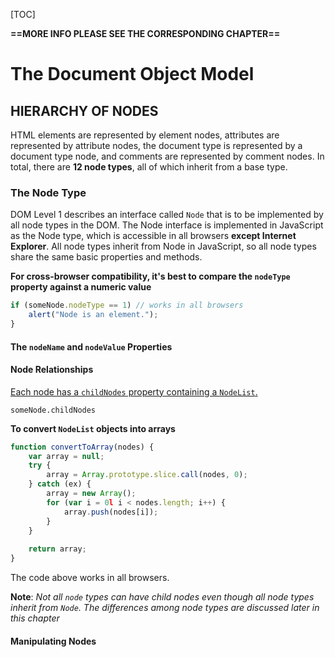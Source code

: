 [TOC]

**==MORE INFO PLEASE SEE THE CORRESPONDING CHAPTER==**

# The Document Object Model

## HIERARCHY OF NODES

HTML elements are represented by element nodes, attributes are represented by attribute nodes, the document type is represented by a document type node, and comments are represented by comment nodes. In total, there are **12 node types**, all of which inherit from a base type.

### The Node Type

DOM Level 1 describes an interface called `Node` that is to be implemented by all node types in
the DOM. The Node interface is implemented in JavaScript as the Node type, which is accessible
in all browsers **except Internet Explorer**. All node types inherit from Node in JavaScript, so all node types share the same basic properties and methods.

**For cross-browser compatibility, it's best to compare the `nodeType` property against a numeric value**

```js
if (someNode.nodeType == 1) // works in all browsers
    alert("Node is an element.");
}
```

#### The `nodeName` and `nodeValue` Properties

#### Node Relationships

<u>Each node has  a `childNodes` property containing a `NodeList`.</u>

`someNode.childNodes`

**To convert `NodeList` objects into arrays**

```js
function convertToArray(nodes) {
    var array = null;
    try {
        array = Array.prototype.slice.call(nodes, 0);
    } catch (ex) {
        array = new Array();
        for (var i = 0l i < nodes.length; i++) {
            array.push(nodes[i]);
        }
    }
    
    return array;
}
```

The code above works in all browsers.

**Note**: *Not all `node` types can have child nodes even though all node types inherit from `Node`. The differences among node types are discussed later in this chapter*

#### Manipulating Nodes








